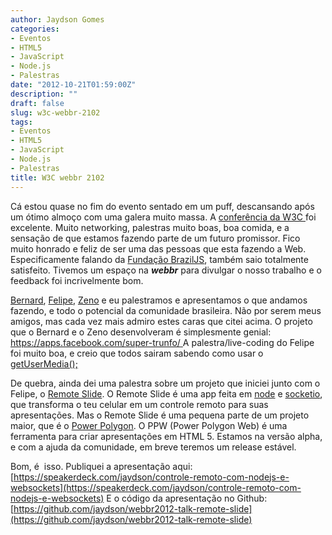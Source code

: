 ```yaml
---
author: Jaydson Gomes
categories:
- Eventos
- HTML5
- JavaScript
- Node.js
- Palestras
date: "2012-10-21T01:59:00Z"
description: ""
draft: false
slug: w3c-webbr-2102
tags:
- Eventos
- HTML5
- JavaScript
- Node.js
- Palestras
title: W3C webbr 2102
---
```


Cá estou quase no fim do evento sentado em um puff, descansando após um ótimo almoço com uma galera muito massa.
A [conferência da W3C ](http://conferenciaweb.w3c.br/)foi excelente. Muito networking, palestras muito boas, boa comida, e a sensação de que estamos fazendo parte de um futuro promissor.
Fico muito honrado e feliz de ser uma das pessoas que esta fazendo a Web.
Especificamente falando da [Fundação BrazilJS](http://www.braziljs.org/), também saio totalmente satisfeito. Tivemos um espaço na _**webbr**_ para divulgar o nosso trabalho e o feedback foi incrivelmente bom.

[Bernard](http://twitter.com/bernarddeluna), [Felipe](http://twitter.com/felipenmoura), [Zeno](http://twitter.com/zenorocha) e eu palestramos e apresentamos o que andamos fazendo, e todo o potencial da comunidade brasileira.
Não por serem meus amigos, mas cada vez mais admiro estes caras que citei acima.
O projeto que o Bernard e o Zeno desenvolveram é simplesmente genial: [https://apps.facebook.com/super-trunfo/ ](https://apps.facebook.com/super-trunfo/)
A palestra/live-coding do Felipe foi muito boa, e creio que todos sairam sabendo como usar o [getUserMedia();](https://developer.mozilla.org/en-US/docs/WebRTC/navigator.getUserMedia)

De quebra, ainda dei uma palestra sobre um projeto que iniciei junto com o Felipe, o [Remote Slide](https://github.com/jaydson/remote-slide).
O Remote Slide é uma app feita em [node](http://nodejs.org/) e [socketio](http://socket.io), que transforma o teu celular em um controle remoto para suas apresentações.
Mas o Remote Slide é uma pequena parte de um projeto maior, que é o [Power Polygon](https://github.com/braziljs/PowerPolygon).
O PPW (Power Polygon Web) é uma ferramenta para criar apresentações em HTML 5. Estamos na versão alpha, e com a ajuda da comunidade, em breve teremos um release estável.

Bom, é  isso.
Publiquei a apresentação aqui: [https://speakerdeck.com/jaydson/controle-remoto-com-nodejs-e-websockets](https://speakerdeck.com/jaydson/controle-remoto-com-nodejs-e-websockets)
E o código da apresentação no Github: [https://github.com/jaydson/webbr2012-talk-remote-slide](https://github.com/jaydson/webbr2012-talk-remote-slide)